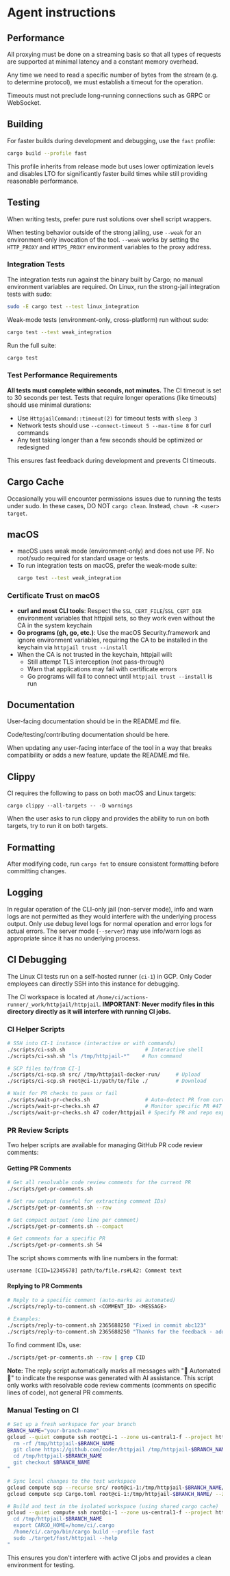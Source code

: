# Agent instructions

## Performance

All proxying must be done on a streaming basis so that all types of requests are
supported at minimal latency and a constant memory overhead.

Any time we need to read a specific number of bytes from the stream (e.g. to determine
protocol), we must establish a timeout for the operation.

Timeouts must not preclude long-running connections such as GRPC or WebSocket.

## Building

For faster builds during development and debugging, use the `fast` profile:

```bash
cargo build --profile fast
```

This profile inherits from release mode but uses lower optimization levels and disables LTO
for significantly faster build times while still providing reasonable performance.

## Testing

When writing tests, prefer pure rust solutions over shell script wrappers.

When testing behavior outside of the strong jailing, use `--weak` for an environment-only
invocation of the tool. `--weak` works by setting the `HTTP_PROXY` and `HTTPS_PROXY` environment
variables to the proxy address.

### Integration Tests

The integration tests run against the binary built by Cargo; no manual environment variables are required. On Linux, run the strong-jail integration tests with sudo:

```bash
sudo -E cargo test --test linux_integration
```

Weak-mode tests (environment-only, cross-platform) run without sudo:

```bash
cargo test --test weak_integration
```

Run the full suite:

```bash
cargo test
```

### Test Performance Requirements

**All tests must complete within seconds, not minutes.** The CI timeout is set to 30 seconds per test. Tests that require longer operations (like timeouts) should use minimal durations:

- Use `HttpjailCommand::timeout(2)` for timeout tests with `sleep 3`
- Network tests should use `--connect-timeout 5 --max-time 8` for curl commands
- Any test taking longer than a few seconds should be optimized or redesigned

This ensures fast feedback during development and prevents CI timeouts.

## Cargo Cache

Occasionally you will encounter permissions issues due to running the tests under sudo. In these cases,
DO NOT `cargo clean`. Instead, `chown -R <user> target`.

## macOS

- macOS uses weak mode (environment-only) and does not use PF. No root/sudo required for standard usage or tests.
- To run integration tests on macOS, prefer the weak-mode suite:
  ```bash
  cargo test --test weak_integration
  ```

### Certificate Trust on macOS

- **curl and most CLI tools**: Respect the `SSL_CERT_FILE`/`SSL_CERT_DIR` environment variables that httpjail sets, so they work even without the CA in the system keychain
- **Go programs (gh, go, etc.)**: Use the macOS Security.framework and ignore environment variables, requiring the CA to be installed in the keychain via `httpjail trust --install`
- When the CA is not trusted in the keychain, httpjail will:
  - Still attempt TLS interception (not pass-through)
  - Warn that applications may fail with certificate errors
  - Go programs will fail to connect until `httpjail trust --install` is run

## Documentation

User-facing documentation should be in the README.md file.

Code/testing/contributing documentation should be here.

When updating any user-facing interface of the tool in a way that breaks compatibility or adds a new feature, update the README.md file.

## Clippy

CI requires the following to pass on both macOS and Linux targets:

```
cargo clippy --all-targets -- -D warnings
```

When the user asks to run clippy and provides the ability to run on both targets, try to run it
on both targets.

## Formatting

After modifying code, run `cargo fmt` to ensure consistent formatting before committing changes.

## Logging

In regular operation of the CLI-only jail (non-server mode), info and warn logs are not permitted as they would interfere with the underlying process output. Only use debug level logs for normal operation and error logs for actual errors. The server mode (`--server`) may use info/warn logs as appropriate since it has no underlying process.

## CI Debugging

The Linux CI tests run on a self-hosted runner (`ci-1`) in GCP. Only Coder employees can directly SSH into this instance for debugging.

The CI workspace is located at `/home/ci/actions-runner/_work/httpjail/httpjail`. **IMPORTANT: Never modify files in this directory directly as it will interfere with running CI jobs.**

### CI Helper Scripts

```bash
# SSH into CI-1 instance (interactive or with commands)
./scripts/ci-ssh.sh                          # Interactive shell
./scripts/ci-ssh.sh "ls /tmp/httpjail-*"    # Run command

# SCP files to/from CI-1
./scripts/ci-scp.sh src/ /tmp/httpjail-docker-run/     # Upload
./scripts/ci-scp.sh root@ci-1:/path/to/file ./         # Download

# Wait for PR checks to pass or fail
./scripts/wait-pr-checks.sh                  # Auto-detect PR from current branch
./scripts/wait-pr-checks.sh 47               # Monitor specific PR #47
./scripts/wait-pr-checks.sh 47 coder/httpjail # Specify PR and repo explicitly
```

### PR Review Scripts

Two helper scripts are available for managing GitHub PR code review comments:

#### Getting PR Comments

```bash
# Get all resolvable code review comments for the current PR
./scripts/get-pr-comments.sh

# Get raw output (useful for extracting comment IDs)
./scripts/get-pr-comments.sh --raw

# Get compact output (one line per comment)
./scripts/get-pr-comments.sh --compact

# Get comments for a specific PR
./scripts/get-pr-comments.sh 54
```

The script shows comments with line numbers in the format:
```
username [CID=12345678] path/to/file.rs#L42: Comment text
```

#### Replying to PR Comments

```bash
# Reply to a specific comment (auto-marks as automated)
./scripts/reply-to-comment.sh <COMMENT_ID> <MESSAGE>

# Examples:
./scripts/reply-to-comment.sh 2365688250 "Fixed in commit abc123"
./scripts/reply-to-comment.sh 2365688250 "Thanks for the feedback - addressed this issue"
```

To find comment IDs, use:
```bash
./scripts/get-pr-comments.sh --raw | grep CID
```

**Note:** The reply script automatically marks all messages with "🤖 Automated 🤖" to indicate the response was generated with AI assistance. This script only works with resolvable code review comments (comments on specific lines of code), not general PR comments.

### Manual Testing on CI

```bash
# Set up a fresh workspace for your branch
BRANCH_NAME="your-branch-name"
gcloud --quiet compute ssh root@ci-1 --zone us-central1-f --project httpjail -- "
  rm -rf /tmp/httpjail-$BRANCH_NAME
  git clone https://github.com/coder/httpjail /tmp/httpjail-$BRANCH_NAME
  cd /tmp/httpjail-$BRANCH_NAME
  git checkout $BRANCH_NAME
"

# Sync local changes to the test workspace
gcloud compute scp --recurse src/ root@ci-1:/tmp/httpjail-$BRANCH_NAME/ --zone us-central1-f --project httpjail
gcloud compute scp Cargo.toml root@ci-1:/tmp/httpjail-$BRANCH_NAME/ --zone us-central1-f --project httpjail

# Build and test in the isolated workspace (using shared cargo cache)
gcloud --quiet compute ssh root@ci-1 --zone us-central1-f --project httpjail -- "
  cd /tmp/httpjail-$BRANCH_NAME
  export CARGO_HOME=/home/ci/.cargo
  /home/ci/.cargo/bin/cargo build --profile fast
  sudo ./target/fast/httpjail --help
"
```

This ensures you don't interfere with active CI jobs and provides a clean environment for testing.
